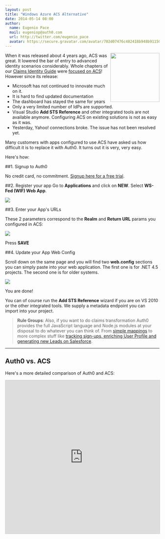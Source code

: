 ```yaml
---
layout: post
title: "Windows Azure ACS Alternative"
date: 2014-05-14 08:00
author:
  name: Eugenio Pace
  mail: eugeniop@auth0.com
  url: http://twitter.com/eugenio_pace
  avatar: https://secure.gravatar.com/avatar/702d07476c482418b948b911504137a5?s=60
---
```


<div style="float: right"><img style="width: 160px" src="https://cloudup.com/cTUURfqMtie+"></div>

When it was released about 4 years ago, ACS was great. It lowered the bar of entry to advanced identity scenarios considerably. Whole chapters of our [Claims Identity Guide](http://www.amazon.com/Claims-Based-Identity-Control-Patterns-Practices/dp/0735640599) were [focused on ACS](http://msdn.microsoft.com/en-us/library/hh446535.aspx)! However since its release: 

* Microsoft has not continued to innovate much on it.
* It is hard to find updated documentation
* The dashboard has stayed the same for years
* Only a very limited number of IdPs are supported.
* Visual Studio __Add STS Reference__ and other integrated tools are not available anymore. Configuring ACS on existing solutions is not as easy as it was.
* Yesterday, Yahoo! connections broke. The issue has not been resolved yet.

Many customers with apps configured to use ACS have asked us how difficult it is to replace it with Auth0. It turns out it is very, very easy. 

Here's how:

<!-- more -->

##1. Signup to Auth0

No credit card, no commitment. <a href="#" onclick="javascript:signup();">Signup here for a free trial</a>.

##2. Register your app
Go to __Applications__ and click on __NEW__. Select __WS-Fed (WIF) Web App__.

![](http://puu.sh/8LzcB.png)

##3. Enter your App's URLs

These 2 parameters correspond to the __Realm__ and __Return URL__ params you configured in ACS:

![](http://puu.sh/8LsnE.png)

Press __SAVE__

##4. Update your App Web Config

Scroll down on the same page and you will find two __web.config__ sections you can simply paste into your web application. The first one is for .NET 4.5 projects. The second one is for older systems.

![](https://cloudup.com/casjd4DZsUN+)

You are done!

You can of course run the __Add STS Reference__ wizard if you are on VS 2010 or the other integrated tools. We supply a metadata endpoint you can import into your project.

> **Rule Groups**: Also, if you want to do claims transformation Auth0 provides the full JavaScript language and Node.js modules at your disposal to do whatever you can think of. From [simple mappings](https://github.com/auth0/rules/blob/master/rules/saml-attribute-mapping.md) to more complex stuff like [tracking sign-ups, enriching User Profile and generating new Leads on Salesforce](https://docs.auth0.com/scenarios-mixpanel-fullcontact-salesforce).

---

## Auth0 vs. ACS

Here's a more detailed comparison of Auth0 and ACS:

<iframe style="width: 100%; border: 1px solid #ccc; height: 500px" src="https://docs.google.com/document/d/1uthnAPIOq3uhXI_9h-8fBX4emUWshP8cLh-yDzeiE9I/pub?embedded=true"></iframe>